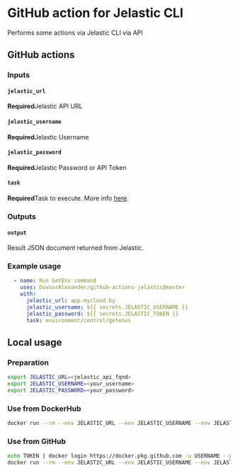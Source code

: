 # GitHub action for Jelastic CLI
Performs some actions via Jelastic CLI via API
## GitHub actions
### Inputs
#### `jelastic_url`
**Required**Jelastic API URL
#### `jelastic_username`
**Required**Jelastic Username
#### `jelastic_password`
**Required**Jelastic Password or API Token
#### `task`
**Required**Task to execute. More info [here](https://docs.jelastic.com/cli/).
### Outputs
#### `output`
Result JSON document returned from Jelastic.
### Example usage
```yaml
  - name: Run GetEnv command
    uses: DovnarAlexander/github-actions-jelastic@master
    with:
      jelastic_url: app.mycloud.by
      jelastic_username: ${{ secrets.JELASTIC_USERNAME }}
      jelastic_password: ${{ secrets.JELASTIC_TOKEN }}
      task: environment/control/getenvs
```
## Local usage
### Preparation
```bash
export JELASTIC_URL=<jelastic_api_fqnd>
export JELASTIC_USERNAME=<your_username>
export JELASTIC_PASSWORD=<your_password>
```
### Use from DockerHub
```bash
docker run --rm --env JELASTIC_URL --env JELASTIC_USERNAME --env JELASTIC_PASSWORD aliaksandrdounar/jelastic-cli:latest environment/control/getenvs
```
### Use from GitHub
```bash
echo TOKEN | docker login https://docker.pkg.github.com -u USERNAME --password-stdin
docker run --rm --env JELASTIC_URL --env JELASTIC_USERNAME --env JELASTIC_PASSWORD docker.pkg.github.com/dovnaralexander/jelastic-docker-image/jelastic-cli:latest environment/control/getenvs
```
